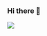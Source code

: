 ### Hi there 👋

<!-- 📌 **We are hiring ***CloudNative/OpenSource*** developers. Please drop me your resume if you‘re interested.** -->

<!-- - 🔭 I’m currently working on Kubernetes.
- 👯 I’m looking to collaborate on AI Infra.
- 💬 Ask me anything about OSS.
- 📫 How to reach me:  <a href="https://kubernetes.slack.com"><img src="https://img.shields.io/badge/kerthcet-4A154B.svg?&style=flat&logo=slack&logoColor=white" height=15></a>
<a href="https://twitter.com/kerthcet"><img src="https://img.shields.io/badge/kerthcet-1DA1F2.svg?&style=flat&logo=Twitter&logoColor=white" height=15></a>
 <a href="https://kerthcet@gmail.com"><img src="https://img.shields.io/badge/kerthcet-EA4335.svg?&style=flat&logo=gmail&logoColor=white" height=15></a>
<a href="./snapshots/wechat.jpg"><img src="https://img.shields.io/badge/kerthcet-07C160.svg?&style=flat&logo=wechat&logoColor=white" height=15></a> -->

<a href="http://kerthcet.com">
  <img align="left" src="https://github-readme-stats.vercel.app/api?username=kerthcet&show_icons=true&count_private=true&border_radius=5&theme=vue-dark"/>
</a>

<!--
**kerthcet/kerthcet** is a ✨ _special_ ✨ repository because its `README.md` (this file) appears on your GitHub profile.

Here are some ideas to get you started:

- 🔭 I’m currently working on ...
- 🌱 I’m currently learning ...
- 👯 I’m looking to collaborate on ...
- 🤔 I’m looking for help with ...
- 💬 Ask me about ...
- 📫 How to reach me: ...
- 😄 Pronouns: ...
- ⚡ Fun fact: ...
-->
